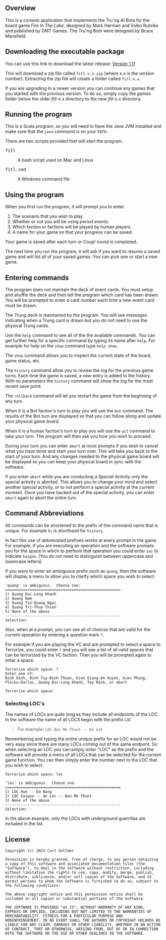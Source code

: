 ## Overview
This is a console application that implements the Tru'ng AI Bots for the board game
*Fire In The Lake*, designed by Mark Herman and Volko Ruhnke and published by GMT Games.
The Tru'ng Bots were designed by Bruce Mansfield.

## Downloading the executable package

You can use this link to download the latest release: [Version 1.11][1]

This will download a zip file called `fitl-x.x.zip` (where *x.x* is the version number).
Extracting the zip file will create a folder called `fitl-x.x`.

If you are upgrading to a newer version you can continue any games that you started with
the previous version.  To do so, simply copy the *games* folder below the older *fitl-x.x* directory to the 
new *fitl-x.x* directory.

[1]: https://www.dropbox.com/scl/fi/mpd4jpedn7ux1shw76sn7/fitl-1.11.zip?rlkey=lwse5q1jfjnqlii0z01usnevm&dl=0

## Running the program

This is a Scala program, so you will need to have the Java JVM installed and make sure that
the `java` command is on your `PATH`.

There are two scripts provided that will start the program.

<dl>
  <dt><pre>fitl</pre></dt>
  <dd>A bash script used on Mac and Linux</dd>

  <dt><pre>fitl.cmd</pre></dt>
  <dd>A Windows command file</dd>
</dl>

## Using the program

When you first run the program, it will prompt you to enter:

1. The scenario that you wish to play
2. Whether or not you will be using period events.
3. Which faction or factions will be played by human players.
4. A name for your game so that your progress can be saved.

Your game is saved after each turn or Coup! round is completed.

The next time you run the program, it will ask if you want to resume a saved game and will list all
of your saved games.  You can pick one or start a new game.


## Entering commands

The program does not maintain the deck of event cards.  You must setup and shuffle the deck and then
tell the program which card has been drawn.  You will be prompted to enter a card number each time
a new event card must be drawn.

The Trung deck is maintained by the program.  You will see messages indicating when a Trung card
is drawn but you do not need to use the physical Trung cards.

Use the `help` command to see all of the the available commands.  You can get further help for 
a specific command by typing its name after `help`. For example for help on the `show` 
command type `help show`.

The `show` command allows you to inspect the current state of the board, game status, etc.

The `history` command allow you to review the log for the previous game turns.  Each time the
game is saved, a new entry is added to the history.  With no parameters the `history` command
will show the log for the most recent save point.

The `rollback` command will let you restart the game from the beginning of any turn.

When it is a Bot faction's turn to play you will use the `bot` command.  The results of the Bot turn
are displayed so that you can follow along and update your physical game board.

When it is a human faction's turn to play you will use the `act` command to take your turn.  The program
will then ask you how you wish to proceed.

During your turn you can enter `abort` at most prompts if you wish to cancel what you have done
and start your turn over. This will take you back to the start of your turn.  And any changes 
needed to the physical game board will be displayed so you can keep your physical board in sync
with the software. 

If you enter `abort` while you are conducting a *Special Activity* only the
special activity is aborted.  This allows you to change your mind and select another special activity,
or to not perform a special activity at the current moment.  Once you have backed out of the
special activity, you can enter `abort` again to abort the entire turn.

## Command Abbreviations

All commands can be shortened to the prefix of the command name that is unique.  For example `hi` 
is shorthand for `history`.

In fact this use of abbreviated prefixes works at every prompt in the game.  For example, if you are
executing an operation and the software prompts you for the space in which to perform that operation
you could enter `sai` to indicate `Saigon`. (You do not need to distinguish between uppercase and lowercase
letters)

If you were to enter an ambiguous prefix such as `quang`, then the software will display a menu to
allow you to clarify which space you wish to select.

    'quang' is ambiguous.  Choose one:
    ====================================================
    1) Quang Duc-Long Khanh
    2) Quang Nam
    3) Quang Tin-Quang Ngai
    4) Quang Tri-Thua Thien
    5) None of the above
    ----------------------------------------------------
    Selection:

Also, when at a prompt, you can see all of choices that are valid for the current operation by entering a question mark `?`.

For example if you are playing the VC and are prompted to select a space to Terrorize, you could enter `?` and you
will see a list of all valid spaces that can be terrorized by the VC faction.  Then you will be prompted
again to enter a space.

    Terrorize which space: ?
    Enter one of:
    Binh Dinh, Binh Tuy-Binh Thuan, Kien Giang-An Xuyen, Kien Phong, Pleiku-Darlac, Quang Duc-Long Khanh, Tay Ninh, or abort

    Terrorize which space: 


### Selecting LOC's

The names of LOCs are quite long as they include all endpoints of the LOC.
In the software the name of all LOCS begin with the prefix `LOC`
> For example: `LOC Ban Me Thuot -- Da Lat`

Remembering and typing the entire unique prefix for an LOC would not be very
easy since there are many LOCs coming out of the same endpont.
So when selecting an LOC you can simply enter "LOC" as the prefix and the
software will provide a menu of all LOCs that can be selected for the current game function.
You can then simply enter the number next to the LOC that you wish to select.

    Terrorize which space: loc
    
    'loc' is ambiguous.  Choose one:
    ====================================================
    1) LOC Hue -- Da Nang
    2) LOC Saigon -- An Loc -- Ban Me Thuot
    3) None of the above
    ----------------------------------------------------
    Selection:
    
In the above example, only the LOCs with underground guerrillas are included in the list.
    
## License

    Copyright (c) 2023 Curt Sellmer
    
    Permission is hereby granted, free of charge, to any person obtaining
    a copy of this software and associated documentation files (the
    "Software"), to deal in the Software without restriction, including
    without limitation the rights to use, copy, modify, merge, publish,
    distribute, sublicense, and/or sell copies of the Software, and to
    permit persons to whom the Software is furnished to do so, subject to
    the following conditions:
    
    The above copyright notice and this permission notice shall be
    included in all copies or substantial portions of the Software.
    
    THE SOFTWARE IS PROVIDED "AS IS", WITHOUT WARRANTY OF ANY KIND,
    EXPRESS OR IMPLIED, INCLUDING BUT NOT LIMITED TO THE WARRANTIES OF
    MERCHANTABILITY, FITNESS FOR A PARTICULAR PURPOSE AND
    NONINFRINGEMENT. IN NO EVENT SHALL THE AUTHORS OR COPYRIGHT HOLDERS BE
    LIABLE FOR ANY CLAIM, DAMAGES OR OTHER LIABILITY, WHETHER IN AN ACTION
    OF CONTRACT, TORT OR OTHERWISE, ARISING FROM, OUT OF OR IN CONNECTION
    WITH THE SOFTWARE OR THE USE OR OTHER DEALINGS IN THE SOFTWARE.
